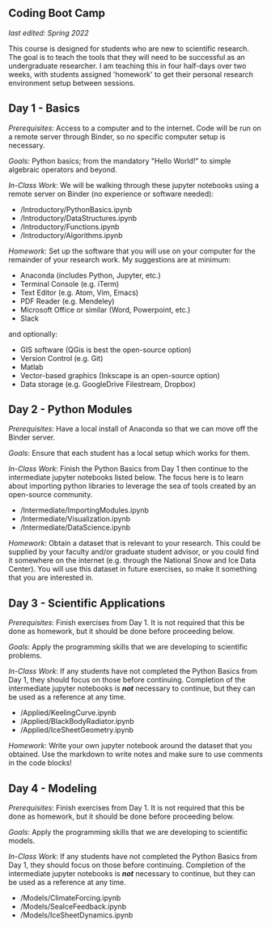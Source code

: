 Coding Boot Camp
---

*last edited: Spring 2022*

This course is designed for students who are new to scientific research. The goal is to teach the tools that they will need to be successful as an undergraduate researcher. I am teaching this in four half-days over two weeks, with students assigned 'homework' to get their personal research environment setup between sessions.

## Day 1 - Basics

*Prerequisites*: Access to a computer and to the internet. Code will be run on a remote server through Binder, so no specific computer setup is necessary.

*Goals*: Python basics; from the mandatory "Hello World!" to simple algebraic operators and beyond.

*In-Class Work*: We will be walking through these jupyter notebooks using a remote server on Binder (no experience or software needed):
- /Introductory/PythonBasics.ipynb
- /Introductory/DataStructures.ipynb
- /Introductory/Functions.ipynb
- /Introductory/Algorithms.ipynb

*Homework*: Set up the software that you will use on your computer for the remainder of your research work. My suggestions are at minimum:
- Anaconda (includes Python, Jupyter, etc.)
- Terminal Console (e.g. iTerm)
- Text Editor (e.g. Atom, Vim, Emacs)
- PDF Reader (e.g. Mendeley)
- Microsoft Office or similar (Word, Powerpoint, etc.)
- Slack

and optionally:
- GIS software (QGis is best the open-source option)
- Version Control (e.g. Git)
- Matlab
- Vector-based graphics (Inkscape is an open-source option)
- Data storage (e.g. GoogleDrive Filestream, Dropbox)


## Day 2 - Python Modules

*Prerequisites*: Have a local install of Anaconda so that we can move off the Binder server.

*Goals*: Ensure that each student has a local setup which works for them.

*In-Class Work*: Finish the Python Basics from Day 1 then continue to the intermediate jupyter notebooks listed below. The focus here is to learn about importing python libraries to leverage the sea of tools created by an open-source community.
- /Intermediate/ImportingModules.ipynb
- /Intermediate/Visualization.ipynb
- /Intermediate/DataScience.ipynb

*Homework*: Obtain a dataset that is relevant to your research. This could be supplied by your faculty and/or graduate student advisor, or you could find it somewhere on the internet (e.g. through the National Snow and Ice Data Center). You will use this dataset in future exercises, so make it something that you are interested in.

## Day 3 - Scientific Applications

*Prerequisites*: Finish exercises from Day 1. It is not required that this be done as homework, but it should be done before proceeding below.

*Goals*: Apply the programming skills that we are developing to scientific problems.

*In-Class Work*: If any students have not completed the Python Basics from Day 1, they should focus on those before continuing. Completion of the intermediate jupyter notebooks is ***not*** necessary to continue, but they can be used as a reference at any time.
- /Applied/KeelingCurve.ipynb
- /Applied/BlackBodyRadiator.ipynb
- /Applied/IceSheetGeometry.ipynb

*Homework*: Write your own jupyter notebook around the dataset that you obtained. Use the markdown to write notes and make sure to use comments in the code blocks!

## Day 4 - Modeling

*Prerequisites*: Finish exercises from Day 1. It is not required that this be done as homework, but it should be done before proceeding below.

*Goals*: Apply the programming skills that we are developing to scientific models.

*In-Class Work*: If any students have not completed the Python Basics from Day 1, they should focus on those before continuing. Completion of the intermediate jupyter notebooks is ***not*** necessary to continue, but they can be used as a reference at any time.
- /Models/ClimateForcing.ipynb
- /Models/SeaIceFeedback.ipynb
- /Models/IceSheetDynamics.ipynb
